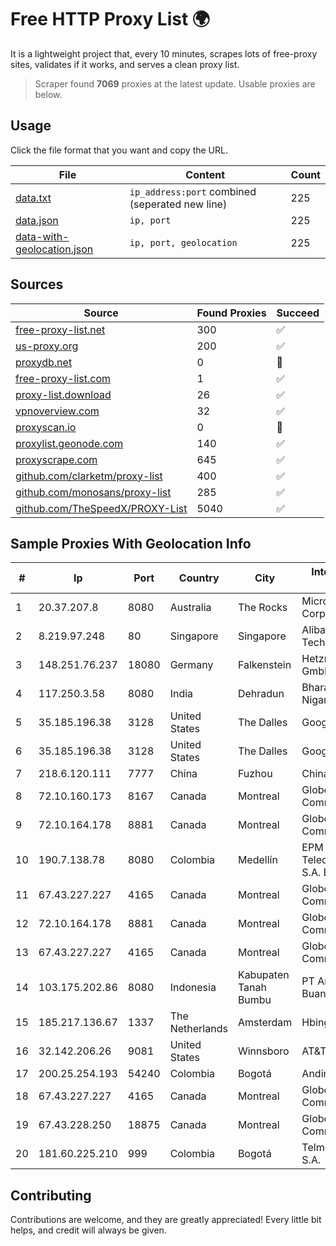 
# Free HTTP Proxy List 🌍

It is a lightweight project that, every 10 minutes, scrapes lots of free-proxy sites, validates if it works, and serves a clean proxy list.


> Scraper found **7069** proxies at the latest update. Usable proxies are below.

## Usage

Click the file format that you want and copy the URL.


|File|Content|Count|
|----|-------|-----|
|[data.txt](https://raw.githubusercontent.com/themiralay/Proxy-List-World/master/data.txt)|`ip_address:port` combined (seperated new line)|225|
|[data.json](https://raw.githubusercontent.com/themiralay/Proxy-List-World/master/data.json)|`ip, port`|225|
|[data-with-geolocation.json](https://raw.githubusercontent.com/themiralay/Proxy-List-World/master/data-with-geolocation.json)|`ip, port, geolocation`|225|

## Sources

|Source|Found Proxies|Succeed|
|------|-------------|-------|
|[free-proxy-list.net](https://free-proxy-list.net)|300|✅|
|[us-proxy.org](https://www.us-proxy.org)|200|✅|
|[proxydb.net](http://proxydb.net)|0|🚫|
|[free-proxy-list.com](https://free-proxy-list.com/?page=&port=&type%5B%5D=http&type%5B%5D=https&up_time=0&search=Search)|1|✅|
|[proxy-list.download](https://www.proxy-list.download/HTTP)|26|✅|
|[vpnoverview.com](https://vpnoverview.com/privacy/anonymous-browsing/free-proxy-servers)|32|✅|
|[proxyscan.io](https://www.proxyscan.io)|0|🚫|
|[proxylist.geonode.com](https://proxylist.geonode.com/api/proxy-list?limit=300&page=1&sort_by=lastChecked&sort_type=desc&protocols=http,https)|140|✅|
|[proxyscrape.com](https://api.proxyscrape.com/v2/?request=displayproxies&protocol=http&timeout=10000&country=all&ssl=all&anonymity=all)|645|✅|
|[github.com/clarketm/proxy-list](https://raw.githubusercontent.com/clarketm/proxy-list/master/proxy-list-raw.txt)|400|✅|
|[github.com/monosans/proxy-list](https://raw.githubusercontent.com/monosans/proxy-list/main/proxies/http.txt)|285|✅|
|[github.com/TheSpeedX/PROXY-List](https://raw.githubusercontent.com/TheSpeedX/PROXY-List/master/http.txt)|5040|✅|


## Sample Proxies With Geolocation Info

|#|Ip|Port|Country|City|Internet Service Provider|
|-|--|----|-------|----|-------------------------|
|1|20.37.207.8|8080|Australia|The Rocks|Microsoft Corporation|
|2|8.219.97.248|80|Singapore|Singapore|Alibaba (US) Technology Co., Ltd.|
|3|148.251.76.237|18080|Germany|Falkenstein|Hetzner Online GmbH|
|4|117.250.3.58|8080|India|Dehradun|Bharat Sanchar Nigam Ltd|
|5|35.185.196.38|3128|United States|The Dalles|Google LLC|
|6|35.185.196.38|3128|United States|The Dalles|Google LLC|
|7|218.6.120.111|7777|China|Fuzhou|China Telecom|
|8|72.10.160.173|8167|Canada|Montreal|GloboTech Communications|
|9|72.10.164.178|8881|Canada|Montreal|GloboTech Communications|
|10|190.7.138.78|8080|Colombia|Medellín|EPM Telecomunicaciones S.A. E.S.P.|
|11|67.43.227.227|4165|Canada|Montreal|GloboTech Communications|
|12|72.10.164.178|8881|Canada|Montreal|GloboTech Communications|
|13|67.43.227.227|4165|Canada|Montreal|GloboTech Communications|
|14|103.175.202.86|8080|Indonesia|Kabupaten Tanah Bumbu|PT Ameera Mega Buana|
|15|185.217.136.67|1337|The Netherlands|Amsterdam|Hbing Limited|
|16|32.142.206.26|9081|United States|Winnsboro|AT&T Services, Inc.|
|17|200.25.254.193|54240|Colombia|Bogotá|Andinet ON Line|
|18|67.43.227.227|4165|Canada|Montreal|GloboTech Communications|
|19|67.43.228.250|18875|Canada|Montreal|GloboTech Communications|
|20|181.60.225.210|999|Colombia|Bogotá|Telmex Colombia S.A.|



## Contributing

Contributions are welcome, and they are greatly appreciated! Every
little bit helps, and credit will always be given.


